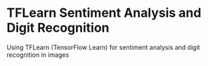# TFLearn Sentiment Analysis and Digit Recognition
Using TFLearn (TensorFlow Learn) for sentiment analysis and digit recognition in images
